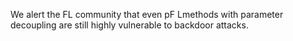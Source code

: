We alert the FL community that even pF Lmethods with parameter decoupling are still highly vulnerable to backdoor attacks.
